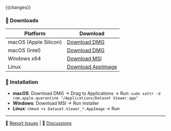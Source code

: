 {{changes}}

### 💾 Downloads

| Platform | Download |
|----------|----------|
| macOS (Apple Silicon) | [Download DMG](https://github.com/{{github_repo}}/releases/download/{{tag_name}}/Dataset.Viewer_{{version}}_aarch64.dmg) |
| macOS (Intel) | [Download DMG](https://github.com/{{github_repo}}/releases/download/{{tag_name}}/Dataset.Viewer_{{version}}_x64.dmg) |
| Windows x64 | [Download MSI](https://github.com/{{github_repo}}/releases/download/{{tag_name}}/Dataset.Viewer_{{version}}_x64_en-US.msi) |
| Linux | [Download AppImage](https://github.com/{{github_repo}}/releases/download/{{tag_name}}/Dataset.Viewer_{{version}}_amd64.AppImage) |

### 🔧 Installation

- **macOS**: Download DMG → Drag to Applications → Run: `sudo xattr -d com.apple.quarantine "/Applications/Dataset Viewer.app"`
- **Windows**: Download MSI → Run installer
- **Linux**: `chmod +x Dataset.Viewer_*.AppImage` → Run

---

🐛 [Report Issues](https://github.com/{{github_repo}}/issues) | 💬 [Discussions](https://github.com/{{github_repo}}/discussions)
